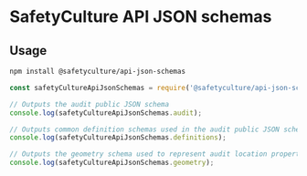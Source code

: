 SafetyCulture API JSON schemas
==============================

## Usage

```sh
npm install @safetyculture/api-json-schemas
```

```js
const safetyCultureApiJsonSchemas = require('@safetyculture/api-json-schemas');

// Outputs the audit public JSON schema
console.log(safetyCultureApiJsonSchemas.audit);

// Outputs common definition schemas used in the audit public JSON schema
console.log(safetyCultureApiJsonSchemas.definitions);

// Outputs the geometry schema used to represent audit location properties
console.log(safetyCultureApiJsonSchemas.geometry);

```
